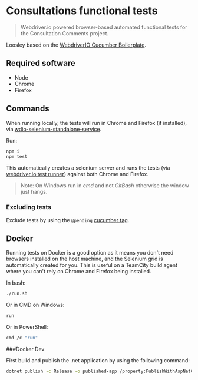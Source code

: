 # Consultations functional tests

> Webdriver.io powered browser-based automated functional tests for the Consultation Comments project.

Loosley based on the [WebdriverIO Cucumber Boilerplate](https://github.com/webdriverio/cucumber-boilerplate).

## Required software

- Node
- Chrome
- Firefox

## Commands

 When running locally, the tests will run in Chrome and Firefox (if installed), via [wdio-selenium-standalone-service](http://webdriver.io/guide/services/selenium-standalone.html).

Run:

```sh
npm i
npm test
```

This automatically creates a selenium server and runs the tests (via [webdriver.io test runner](http://webdriver.io/guide/testrunner/gettingstarted.html)) against both Chrome and Firefox.

> Note: On Windows run in *cmd* and not *GitBash* otherwise the window just hangs.

### Excluding tests

Exclude tests by using the `@pending` [cucumber tag](https://github.com/cucumber/cucumber/wiki/Tags).

## Docker

Running tests on Docker is a good option as it means you don't need browsers installed on the host machine, and the Selenium grid is automatically created for you. This is useful on a TeamCity build agent where you can't rely on Chrome and Firefox being installed.

In bash:

```sh
./run.sh
```

Or in CMD on Windows:

```sh
run
```

Or in PowerShell:

```sh
cmd /c "run"
```
###Docker Dev

First build and publish the .net application by using the following command:

```sh
dotnet publish -c Release -o published-app /property:PublishWithAspNetCoreTargetManifest="false"
```

